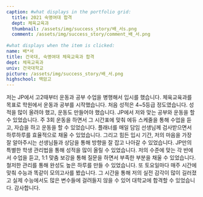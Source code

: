 ```yaml
---
caption: #what displays in the portfolio grid:
  title: 2021 숙명여대 합격
  dept: 체육교육과
  thumbnail: /assets/img/success_story/배_서s.png
  comment: /assets/img/success_story/comment_배_서.png
  
#what displays when the item is clicked:
name: 배*서
title: 건국대, 숙명여대 체육교육과 합격
dept: 체육교육과
univ: 건국대학교
picture: /assets/img/success_story/배_서.png
highschool: 백암고
--- 
```


저는 JP에서 고2때부터 운동과 공부 수업을 병행해서 입시를 했습니다. 
체육교육과를 목표로 학원에서 운동과 공부를 시작했습니다. 처음 성적은 4~5등급 정도였습니다. 
성적을 많이 올려야 했고, 운동도 만들어야 했습니다. JP에서 저와 맞는 공부와 운동을 할 수 있었습니다.
주 3회 운동을 하면서 그 시간표에 맞춰 에듀 스케줄을 통해 수업을 듣고, 자습을 하고 운동을 할 수 있었습니다. 플래너를 매일 담임 선생님께 검사받으면서 하루하루를 효율적으로 채울 수 있었습니다.
그리고 힘든 입시 기간, 저의 마음을 가장 잘 알아주시는 선생님들과 상담을 통해 방향을 잘 잡고 나아갈 수 있었습니다. 
JP만의 특별한 학생 관리법을 통해 성적을 많이 올릴 수 있었습니다. 
저의 수준에 맞는 각 반에서 수업을 듣고, 1:1 맞춤 보강을 통해 질문을 하면서 부족한 부분을 채울 수 있었습니다. 철저한 관리를 통해 완성도 높은 하루를 만들 수 있었습니다. 
또 토요일마다 매주 시간에 맞춰 수능과 똑같이 모의고사를 봤습니다. 그 시간을 통해 저의 실전 감각이 많이 길러졌고 실제 수능에서도 많은 변수들에 걸려들지 않을 수 있어 대학교에 합격할 수 있었습니다. 감사합니다.